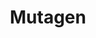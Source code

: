 ---
codehost: https://github.com/https://github.com/mutagen-io/mutagen
logohandle: mutagenio
sort: mutagen
title: Mutagen
twitter: https://x.com/mutagen_io
website: https://mutagen.io/
---